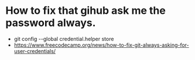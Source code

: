 # How to fix that gihub ask me the password always.
  - git config --global credential.helper store
  - https://www.freecodecamp.org/news/how-to-fix-git-always-asking-for-user-credentials/
 
